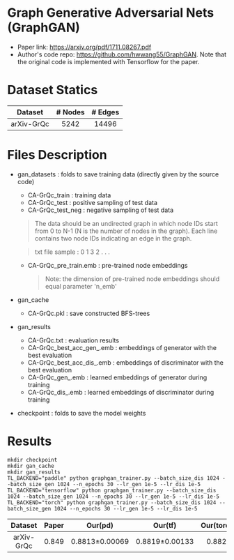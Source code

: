 # Graph Generative Adversarial Nets (GraphGAN)
* Paper link: https://arxiv.org/pdf/1711.08267.pdf
* Author's code repo: https://github.com/hwwang55/GraphGAN. Note that the original code is implemented with Tensorflow for the paper.
# Dataset Statics
| Dataset | # Nodes | # Edges | 
| :-------: | :-------: | :------: | 
| arXiv-GrQc | 5242 | 14496 |
# Files Description
* gan_datasets : folds to save training data (directly given by the source code)
  * CA-GrQc_train : training data
  * CA-GrQc_test : positive sampling of test data
  * CA-GrQc_test_neg : negative sampling of test data
  > The data should be an undirected graph in which node IDs start from 0 to N-1 (N is the number of nodes in the graph). Each line contains two node IDs indicating an edge in the graph.
  
  > txt file sample :
  > 0  1
  > 3  2
  > . . .

  * CA-GrQc_pre_train.emb : pre-trained node embeddings
    >Note: the dimension of pre-trained node embeddings should equal parameter 'n_emb'
* gan_cache
  * CA-GrQc.pkl : save constructed BFS-trees
* gan_results
  * CA-GrQc.txt : evaluation results
  * CA-GrQc_best_acc_gen_.emb : embeddings of generator with the best evaluation
  * CA-GrQc_best_acc_dis_.emb : embeddings of discriminator with the best evaluation
  * CA-GrQc_gen_.emb : learned embeddings of generator during training
  * CA-GrQc_dis_.emb : learned embeddings of discriminator during training
* checkpoint : folds to save the model weights
# Results
```
mkdir checkpoint
mkdir gan_cache
mkdir gan_results
TL_BACKEND="paddle" python graphgan_trainer.py --batch_size_dis 1024 --batch_size_gen 1024 --n_epochs 30 --lr_gen 1e-5 --lr_dis 1e-5
TL_BACKEND="tensorflow" python graphgan_trainer.py --batch_size_dis 1024 --batch_size_gen 1024 --n_epochs 30 --lr_gen 1e-5 --lr_dis 1e-5
TL_BACKEND="torch" python graphgan_trainer.py --batch_size_dis 1024 --batch_size_gen 1024 --n_epochs 30 --lr_gen 1e-5 --lr_dis 1e-5
```
| Dataset | Paper | Our(pd) | Our(tf) | Our(torch) |
| :-------: | :-------: | :------: | :------: | :------: | 
| arXiv-GrQc | 0.849 | 0.8813±0.00069 | 0.8819±0.00133 | 0.8820 |